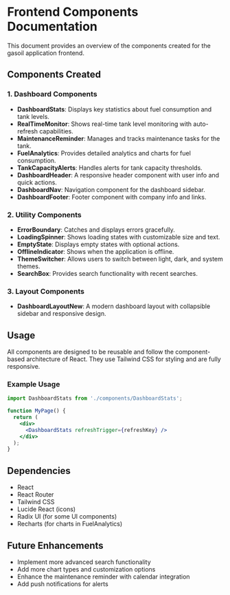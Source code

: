 # Frontend Components Documentation

This document provides an overview of the components created for the gasoil application frontend.

## Components Created

### 1. Dashboard Components

- **DashboardStats**: Displays key statistics about fuel consumption and tank levels.
- **RealTimeMonitor**: Shows real-time tank level monitoring with auto-refresh capabilities.
- **MaintenanceReminder**: Manages and tracks maintenance tasks for the tank.
- **FuelAnalytics**: Provides detailed analytics and charts for fuel consumption.
- **TankCapacityAlerts**: Handles alerts for tank capacity thresholds.
- **DashboardHeader**: A responsive header component with user info and quick actions.
- **DashboardNav**: Navigation component for the dashboard sidebar.
- **DashboardFooter**: Footer component with company info and links.

### 2. Utility Components

- **ErrorBoundary**: Catches and displays errors gracefully.
- **LoadingSpinner**: Shows loading states with customizable size and text.
- **EmptyState**: Displays empty states with optional actions.
- **OfflineIndicator**: Shows when the application is offline.
- **ThemeSwitcher**: Allows users to switch between light, dark, and system themes.
- **SearchBox**: Provides search functionality with recent searches.

### 3. Layout Components

- **DashboardLayoutNew**: A modern dashboard layout with collapsible sidebar and responsive design.

## Usage

All components are designed to be reusable and follow the component-based architecture of React. They use Tailwind CSS for styling and are fully responsive.

### Example Usage

```jsx
import DashboardStats from './components/DashboardStats';

function MyPage() {
  return (
    <div>
      <DashboardStats refreshTrigger={refreshKey} />
    </div>
  );
}
```

## Dependencies

- React
- React Router
- Tailwind CSS
- Lucide React (icons)
- Radix UI (for some UI components)
- Recharts (for charts in FuelAnalytics)

## Future Enhancements

- Implement more advanced search functionality
- Add more chart types and customization options
- Enhance the maintenance reminder with calendar integration
- Add push notifications for alerts
